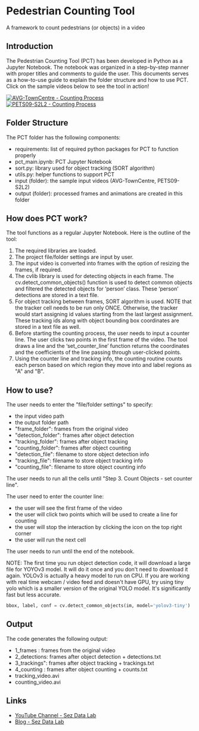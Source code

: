 # Pedestrian Counting Tool
A framework to count pedestrians (or objects) in a video

Introduction
--------------------
The Pedestrian Counting Tool (PCT) has been developed in Python as a Jupyter Notebook. The notebook was organized in a step-by-step manner with proper titles and comments to guide the user. This documents serves as a how-to-use guide to explain the folder structure and how to use PCT. Click on the sample videos below to see the tool in action!

[![AVG-TownCentre - Counting Process](https://img.youtube.com/vi/ujFPEXaVJjY/0.jpg)](https://youtu.be/ujFPEXaVJjY)
[![PETS09-S2L2 - Counting Process](https://img.youtube.com/vi/5Bh6BhEpTM4/0.jpg)](https://youtu.be/5Bh6BhEpTM4)

Folder Structure
--------------------
The PCT folder has the following components:  
  * requirements: list of required python packages for PCT to function properly  
  * pct_main.ipynb: PCT Jupyter Notebook  
  * sort.py: library used for object tracking (SORT algorithm)  
  * utils.py: helper functions to support PCT   
  * input (folder): the sample input videos (AVG-TownCentre, PETS09-S2L2)  
  * output (folder): processed frames and animations are created in this folder  

How does PCT work?
--------------------
The tool functions as a regular Jupyter Notebook. Here is the outline of the tool:

1. The required libraries are loaded.  
2. The project file/folder settings are input by user.  
3. The input video is converted into frames with the option of resizing the frames, if required.   
4. The cvlib library is used for detecting objects in each frame. The cv.detect_common_objects() function is used to detect common objects and filtered the detected objects for ‘person’ class. These ‘person’ detections are stored in a text file.  
5. For object tracking between frames, SORT algorithm is used. NOTE that the tracker cell needs to be run only ONCE. Otherwise, the tracker would start assigning id values starting from the last largest assignment. These tracking ids along with object bounding box coordinates are stored in a text file as well.  
6. Before starting the counting process, the user needs to input a counter line. The user clicks two points in the first frame of the video. The tool draws a line and the ‘set_counter_line’ function returns the coordinates and the coefficients of the line passing through user-clicked points.  
7. Using the counter line and tracking info, the counting routine counts each person based on which region they move into and label regions as "A" and "B".  
   
How to use?
--------------------
The user needs to enter the "file/folder settings" to specify:
  * the input video path  
  * the output folder path  
  * "frame_folder": frames from the original video  
  * "detection_folder": frames after object detection  
  * "tracking_folder": frames after object tracking  
  * "counting_folder": frames after object counting  
  * "detection_file": filename to store object detection info  
  * "tracking_file": filename to store object tracking info  
  * "counting_file": filename to store object counting info  
    
The user needs to run all the cells until "Step 3. Count Objects - set counter line".

The user need to enter the counter line:
  * the user will see the first frame of the video
  * the user will click two points which will be used to create a line for counting
  * the user will stop the interaction by clicking the icon on the top right corner
  * the user will run the next cell

The user needs to run until the end of the notebook.

NOTE: The first time you run object detection code, it will download a large file for YOYOv3 model. It will do it once and you don't need to download it again. YOLOv3 is actually a heavy model to run on CPU. If you are working with real time webcam / video feed and doesn't have GPU, try using tiny yolo which is a smaller version of the original YOLO model. It's significantly fast but less accurate.

```python
bbox, label, conf = cv.detect_common_objects(im, model='yolov3-tiny')
```

Output
--------------------
The code generates the following output:
  * 1_frames    : frames from the original video
  * 2_detections: frames after object detection  + detections.txt
  * 3_trackings": frames after object tracking   + trackings.txt
  * 4_counting  : frames after object counting   + counts.txt
  * tracking_video.avi
  * counting_video.avi
    
Links
--------------------
  * [YouTube Channel - Sez Data Lab](https://www.youtube.com/channel/UCXjJHpoJqaoxmP3lnU28BNg)  
  * [Blog - Sez Data Lab](https://sezdatalab.com)
